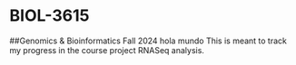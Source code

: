 # BIOL-3615
##Genomics &amp; Bioinformatics Fall 2024
hola mundo
This is meant to track my progress in the course project RNASeq analysis. 
